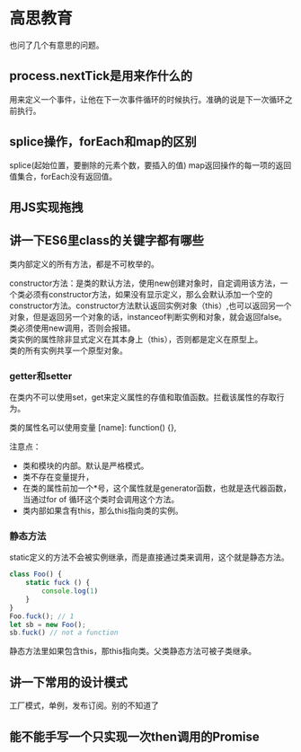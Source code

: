 # 高思教育

也问了几个有意思的问题。

## process.nextTick是用来作什么的

用来定义一个事件，让他在下一次事件循环的时候执行。准确的说是下一次循环之前执行。

## splice操作，forEach和map的区别

splice(起始位置，要删除的元素个数，要插入的值)
map返回操作的每一项的返回值集合，forEach没有返回值。

## 用JS实现拖拽

## 讲一下ES6里class的关键字都有哪些

类内部定义的所有方法，都是不可枚举的。

constructor方法：是类的默认方法，使用new创建对象时，自定调用该方法，一个类必须有constructor方法，如果没有显示定义，那么会默认添加一个空的constructor方法。constructor方法默认返回实例对象（this）,也可以返回另一个对象，但是返回另一个对象的话，instanceof判断实例和对象，就会返回false。  
类必须使用new调用，否则会报错。  
类实例的属性除非显式定义在其本身上（this），否则都是定义在原型上。  
类的所有实例共享一个原型对象。  

### getter和setter

在类内不可以使用set，get来定义属性的存值和取值函数。拦截该属性的存取行为。

类的属性名可以使用变量 [name]: function() {},  

注意点：  

* 类和模块的内部。默认是严格模式。
* 类不存在变量提升，
* 在类的属性前加一个*号，这个属性就是generator函数，也就是迭代器函数，当通过for of 循环这个类时会调用这个方法。
* 类内部如果含有this，那么this指向类的实例。

### 静态方法

static定义的方法不会被实例继承，而是直接通过类来调用，这个就是静态方法。  

```js
class Foo() {
    static fuck () {
        console.log(1)
    }
}
Foo.fuck(); // 1
let sb = new Foo();
sb.fuck() // not a function
```

静态方法里如果包含this，那this指向类。父类静态方法可被子类继承。

## 讲一下常用的设计模式

工厂模式，单例，发布订阅。别的不知道了

## 能不能手写一个只实现一次then调用的Promise
